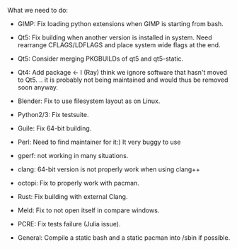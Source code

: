 What we need to do:

* GIMP: Fix loading python extensions when GIMP is starting from bash.

* Qt5: Fix building when another version is installed in system. Need rearrange 
  CFLAGS/LDFLAGS and place system wide flags at the end.

* Qt5: Consider merging PKGBUILDs of qt5 and qt5-static.

* Qt4: Add package <- I (Ray) think we ignore software that hasn't moved to Qt5.
  .. it is probably not being maintained and would thus be removed soon anyway.

* Blender: Fix to use filesystem layout as on Linux.

* Python2/3: Fix testsuite.

* Guile: Fix 64-bit building.

* Perl: Need to find maintainer for it:) It very buggy to use

* gperf: not working in many situations.

* clang: 64-bit version is not properly work when using clang++

* octopi: Fix to properly work with pacman.

* Rust: Fix building with external Clang.

* Meld: Fix to not open itself in compare windows.

* PCRE: Fix tests failure (Julia issue).

* General: Compile a static bash and a static pacman into /sbin if possible.
